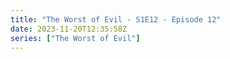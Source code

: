 ```yaml
---
title: "The Worst of Evil - S1E12 - Episode 12"
date: 2023-11-20T12:35:58Z
series: ["The Worst of Evil"]
---
```



<mux-player stream-type="on-demand"
  src="https://kp3d-my.sharepoint.com/personal/ryoo_kp3d_onmicrosoft_com/_layouts/15/download.aspx?share=ESQmC91C2H9Dvy1-rES5yugBnFBN0WtWbBPs27USgbo7lQ" prefer-playback="mse" controls>
  </mux-player>
  
  
  <script src="https://cdn.jsdelivr.net/npm/@mux/mux-player"></script>
  
 <script type="application/ld+json">
 {
  "@context": "https://schema.org/",
  "@type": "VideoObject",
  "name": "The Worst of Evil - S1E12 - Episode 12",
  "contentUrl": "https://stream.mux.com/kQGnq5ECGQVaTJs7w25J01yGjWYvkUhjHwggCwDsoCsA.m3u8",
  "thumbnailUrl": "https://www.themoviedb.org/t/p/original/kXETwHWqdCAzyrCWloBpaq96oyh.jpg?width=314&fit_mode=preserve&time=25",
  "uploadDate": "2023-11-20T12:35:58Z",
}

</script>